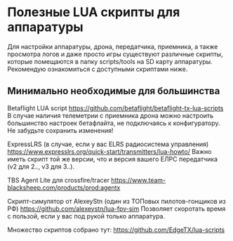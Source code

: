 # Полезные LUA скрипты для аппаратуры
Для настройки аппаратуры, дрона, передатчика, приемника, а также просмотра логов и даже просто игры существуют различные скрипты, которые помещаются в папку scripts/tools на SD карту аппаратуры. Рекомендую ознакомиться с доступными скриптами ниже.

## Минимально необходимые для большинства

Betaflight LUA script https://github.com/betaflight/betaflight-tx-lua-scripts
В случае наличия телеметрии с приемника дрона можно настроить большинство настроек бетафлайта, не подключаясь к конфигуратору. Не забудьте сохранить изменения!

ExpressLRS (в случае, если у вас ELRS радиосистема управления) https://www.expresslrs.org/quick-start/transmitters/lua-howto/
Важно иметь скрипт той же версии, что и версия вашего ЕЛРС передатчика (v2 для 2.*.*, v3 для 3.*.*).

TBS Agent Lite для crossfire/tracer https://www.team-blacksheep.com/products/prod:agentx

Скрипт-симулятор от AlexeyStn (один из ТОПовых пилотов-гонщиков из РФ) https://github.com/alexeystn/lua-fpv-sim
Позволяет скоротать время с пользой, если у вас под рукой только аппаратура.

Множество скриптов собрано тут: https://github.com/EdgeTX/lua-scripts
